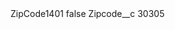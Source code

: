 <?xml version="1.0" encoding="UTF-8"?>
<CustomMetadata xmlns="http://soap.sforce.com/2006/04/metadata" xmlns:xsi="http://www.w3.org/2001/XMLSchema-instance" xmlns:xsd="http://www.w3.org/2001/XMLSchema">
    <label>ZipCode1401</label>
    <protected>false</protected>
    <values>
        <field>Zipcode__c</field>
        <value xsi:type="xsd:string">30305</value>
    </values>
</CustomMetadata>
